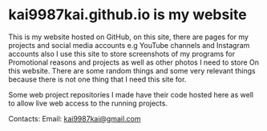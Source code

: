 # kai9987kai.github.io is my website 

This is my website hosted on GitHub, on this site, there are pages for my projects and social media accounts e.g YouTube channels and Instagram accounts also I use this site to store screenshots of my programs for Promotional reasons and projects as well as other photos I need to store On this website. There are some random things and some very relevant things because there is not one thing that I need this site for.



Some web project repositories I made have their code hosted here as well to allow live web access to the running projects.

Contacts:
Email: kai9987kai@gmail.com


